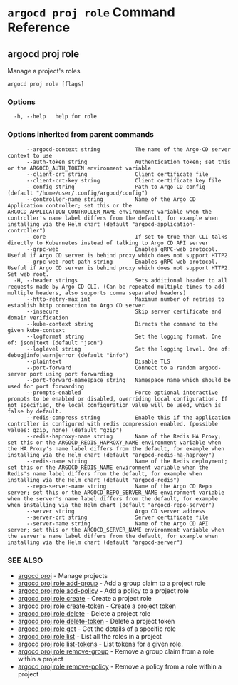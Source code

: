 # `argocd proj role` Command Reference

## argocd proj role

Manage a project's roles

```
argocd proj role [flags]
```

### Options

```
  -h, --help   help for role
```

### Options inherited from parent commands

```
      --argocd-context string           The name of the Argo-CD server context to use
      --auth-token string               Authentication token; set this or the ARGOCD_AUTH_TOKEN environment variable
      --client-crt string               Client certificate file
      --client-crt-key string           Client certificate key file
      --config string                   Path to Argo CD config (default "/home/user/.config/argocd/config")
      --controller-name string          Name of the Argo CD Application controller; set this or the ARGOCD_APPLICATION_CONTROLLER_NAME environment variable when the controller's name label differs from the default, for example when installing via the Helm chart (default "argocd-application-controller")
      --core                            If set to true then CLI talks directly to Kubernetes instead of talking to Argo CD API server
      --grpc-web                        Enables gRPC-web protocol. Useful if Argo CD server is behind proxy which does not support HTTP2.
      --grpc-web-root-path string       Enables gRPC-web protocol. Useful if Argo CD server is behind proxy which does not support HTTP2. Set web root.
  -H, --header strings                  Sets additional header to all requests made by Argo CD CLI. (Can be repeated multiple times to add multiple headers, also supports comma separated headers)
      --http-retry-max int              Maximum number of retries to establish http connection to Argo CD server
      --insecure                        Skip server certificate and domain verification
      --kube-context string             Directs the command to the given kube-context
      --logformat string                Set the logging format. One of: json|text (default "json")
      --loglevel string                 Set the logging level. One of: debug|info|warn|error (default "info")
      --plaintext                       Disable TLS
      --port-forward                    Connect to a random argocd-server port using port forwarding
      --port-forward-namespace string   Namespace name which should be used for port forwarding
      --prompts-enabled                 Force optional interactive prompts to be enabled or disabled, overriding local configuration. If not specified, the local configuration value will be used, which is false by default.
      --redis-compress string           Enable this if the application controller is configured with redis compression enabled. (possible values: gzip, none) (default "gzip")
      --redis-haproxy-name string       Name of the Redis HA Proxy; set this or the ARGOCD_REDIS_HAPROXY_NAME environment variable when the HA Proxy's name label differs from the default, for example when installing via the Helm chart (default "argocd-redis-ha-haproxy")
      --redis-name string               Name of the Redis deployment; set this or the ARGOCD_REDIS_NAME environment variable when the Redis's name label differs from the default, for example when installing via the Helm chart (default "argocd-redis")
      --repo-server-name string         Name of the Argo CD Repo server; set this or the ARGOCD_REPO_SERVER_NAME environment variable when the server's name label differs from the default, for example when installing via the Helm chart (default "argocd-repo-server")
      --server string                   Argo CD server address
      --server-crt string               Server certificate file
      --server-name string              Name of the Argo CD API server; set this or the ARGOCD_SERVER_NAME environment variable when the server's name label differs from the default, for example when installing via the Helm chart (default "argocd-server")
```

### SEE ALSO

* [argocd proj](argocd_proj.md)	 - Manage projects
* [argocd proj role add-group](argocd_proj_role_add-group.md)	 - Add a group claim to a project role
* [argocd proj role add-policy](argocd_proj_role_add-policy.md)	 - Add a policy to a project role
* [argocd proj role create](argocd_proj_role_create.md)	 - Create a project role
* [argocd proj role create-token](argocd_proj_role_create-token.md)	 - Create a project token
* [argocd proj role delete](argocd_proj_role_delete.md)	 - Delete a project role
* [argocd proj role delete-token](argocd_proj_role_delete-token.md)	 - Delete a project token
* [argocd proj role get](argocd_proj_role_get.md)	 - Get the details of a specific role
* [argocd proj role list](argocd_proj_role_list.md)	 - List all the roles in a project
* [argocd proj role list-tokens](argocd_proj_role_list-tokens.md)	 - List tokens for a given role.
* [argocd proj role remove-group](argocd_proj_role_remove-group.md)	 - Remove a group claim from a role within a project
* [argocd proj role remove-policy](argocd_proj_role_remove-policy.md)	 - Remove a policy from a role within a project

